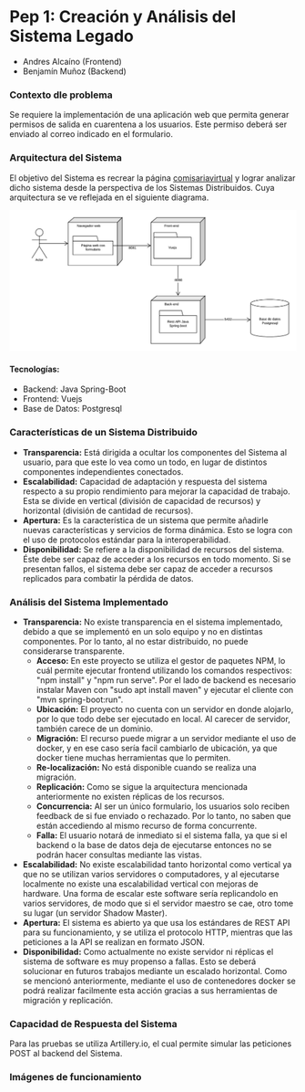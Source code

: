 # Pep 1: Creación y Análisis del Sistema Legado
- Andres Alcaíno (Frontend)
- Benjamín Muñoz (Backend)

### Contexto dle problema
Se requiere la implementación de una aplicación web que permita generar permisos de salida en cuarentena a los usuarios. Este permiso deberá ser enviado al correo indicado en el formulario.

### Arquitectura del Sistema
El objetivo del Sistema es recrear la página [comisariavirtual](https://comisariavirtual.cl/) y lograr analizar dicho sistema desde la perspectiva de los Sistemas Distribuidos. Cuya arquitectura se ve reflejada en el siguiente diagrama.

![Arquitectura de sistema](/images/Arquitectura_Pep1.png)

#### Tecnologías:
- Backend: Java Spring-Boot
- Frontend: Vuejs
- Base de Datos: Postgresql

### Características de un Sistema Distribuido


- **Transparencia:** Está dirigida a ocultar los componentes del Sistema al usuario, para que este lo vea como un todo, en lugar de distintos componentes  independientes conectados.
- **Escalabilidad:** Capacidad de adaptación y respuesta del sistema respecto a su propio rendimiento para mejorar la capacidad de trabajo. Esta se divide en vertical (división de capacidad de recursos) y horizontal (división de cantidad de recursos). 
- **Apertura:** Es la característica de un sistema que permite añadirle nuevas características y servicios de forma dinámica. Esto se logra con el uso de protocolos estándar para la interoperabilidad.
- **Disponibilidad:** Se refiere a la disponibilidad de recursos del sistema. Éste debe ser capaz de acceder a los recursos en todo momento. Si se presentan fallos, el sistema debe ser capaz de acceder a recursos replicados para combatir la pérdida de datos. 

### Análisis del Sistema Implementado

- **Transparencia:** No existe transparencia en el sistema implementado, debido a que se implementó en un solo equipo y no en distintas componentes. Por lo tanto, al no estar distribuido, no puede considerarse transparente.
  - **Acceso:** En este proyecto se utiliza el gestor de paquetes NPM, lo cuál permite ejecutar frontend utilizando los comandos respectivos: "npm install" y "npm run serve". Por el lado de backend es necesario instalar Maven con "sudo apt install maven" y ejecutar el cliente con "mvn spring-boot:run".
  - **Ubicación:** El proyecto no cuenta con un servidor en donde alojarlo, por lo que todo debe ser ejecutado en local. Al carecer de servidor, también carece de un dominio.
  - **Migración:** El recurso puede migrar a un servidor mediante el uso de docker, y en ese caso sería facil cambiarlo de ubicación, ya que docker tiene muchas herramientas que lo permiten.
  - **Re-localización:** No está disponible cuando se realiza una migración.
  - **Replicación:** Como se sigue la arquitectura mencionada anteriormente no existen réplicas de los recursos.
  - **Concurrencia:** Al ser un único formulario, los usuarios solo reciben feedback de si fue enviado o rechazado. Por lo tanto, no saben que están accediendo al mismo recurso de forma concurrente.
  - **Falla:** El usuario notará de inmediato si el sistema falla, ya que si el backend o la base de datos deja de ejecutarse entonces no se podrán hacer consultas mediante las vistas.
- **Escalabilidad:** No existe escalabilidad tanto horizontal como vertical ya que no se utilizan varios servidores o computadores, y al ejecutarse localmente no existe una escalabilidad vertical con mejoras de hardware. Una forma de escalar este software sería replicandolo en varios servidores, de modo que si el servidor maestro se cae, otro tome su lugar (un servidor Shadow Master).
- **Apertura:** El sistema es abierto ya que usa los estándares de REST API para su funcionamiento, y se utiliza el protocolo HTTP, mientras que las peticiones a la API se realizan en formato JSON.
- **Disponibilidad:** Como actualmente no existe servidor ni réplicas el sistema de software es muy propenso a fallas. Esto se deberá solucionar en futuros trabajos mediante un escalado horizontal. Como se mencionó anteriormente, mediante el uso de contenedores docker se podrá realizar facilmente esta acción gracias a sus herramientas de migración y replicación.

### Capacidad de Respuesta del Sistema

Para las pruebas se utiliza Artillery.io, el cual permite simular las peticiones POST al backend del Sistema. 

### Imágenes de funcionamiento


